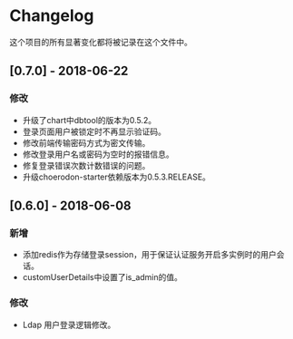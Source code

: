 # Changelog

这个项目的所有显著变化都将被记录在这个文件中。

## [0.7.0] - 2018-06-22

### 修改

- 升级了chart中dbtool的版本为0.5.2。
- 登录页面用户被锁定时不再显示验证码。
- 修改前端传输密码方式为密文传输。
- 修改登录用户名或密码为空时的报错信息。
- 修复登录错误次数计数错误的问题。
- 升级choerodon-starter依赖版本为0.5.3.RELEASE。

## [0.6.0] - 2018-06-08

### 新增

- 添加redis作为存储登录session，用于保证认证服务开启多实例时的用户会话。
- customUserDetails中设置了is_admin的值。

### 修改

- Ldap 用户登录逻辑修改。